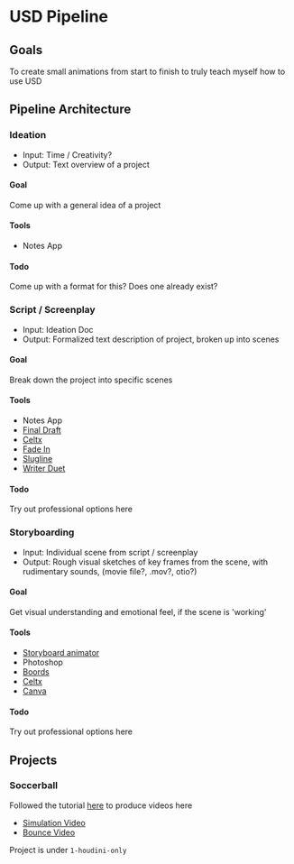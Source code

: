 # USD Pipeline

## Goals
To create small animations from start to finish to truly teach myself how to use USD


## Pipeline Architecture

### Ideation
- Input: Time / Creativity?
- Output: Text overview of a project

#### Goal
Come up with a general idea of a project

#### Tools
- Notes App

#### Todo
Come up with a format for this? Does one already exist?

### Script / Screenplay
- Input: Ideation Doc
- Output: Formalized text description of project, broken up into scenes

#### Goal
Break down the project into specific scenes

#### Tools
- Notes App
- [Final Draft](https://www.finaldraft.com)
- [Celtx](https://www.celtx.com/)
- [Fade In](https://www.fadeinpro.com)
- [Slugline](https://slugline.co/basics/)
- [Writer Duet](https://www.writerduet.com)


#### Todo
Try out professional options here


### Storyboarding
- Input: Individual scene from script / screenplay
- Output: Rough visual sketches of key frames from the scene, with rudimentary sounds, (movie file?, .mov?, otio?)

#### Goal
Get visual understanding and emotional feel, if the scene is 'working'

#### Tools
- [Storyboard animator](https://apps.apple.com/us/app/storyboard-animator/id1326518944)
- Photoshop
- [Boords](https://boords.com)
- [Celtx](https://www.celtx.com/)
- [Canva](https://www.canva.com)


#### Todo
Try out professional options here

## Projects

### Soccerball 

Followed the tutorial [here](https://www.sidefx.com/tutorials/houdini-foundations-soccerball/?collection=74) to produce videos here

- [Simulation Video](https://youtu.be/3A6YP8YXXnI)
- [Bounce Video](https://youtu.be/K4uDnld4NwU)

Project is under `1-houdini-only`